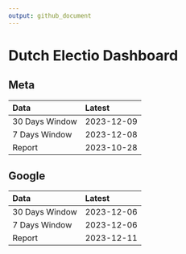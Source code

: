 ```yaml
---
output: github_document
---
```


# Dutch Electio Dashboard



## Meta


|Data           |Latest     |
|:--------------|:----------|
|30 Days Window |2023-12-09 |
|7 Days Window  |2023-12-08 |
|Report         |2023-10-28 |

## Google


|Data           |Latest     |
|:--------------|:----------|
|30 Days Window |2023-12-06 |
|7 Days Window  |2023-12-06 |
|Report         |2023-12-11 |
